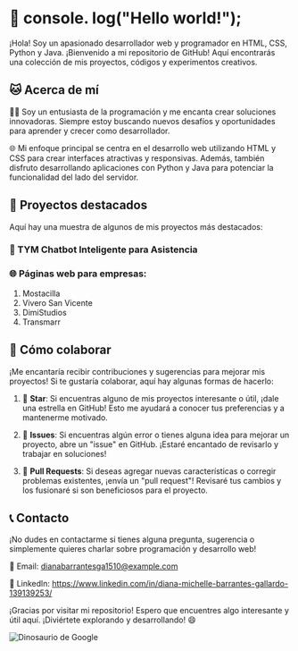 # 👋 console. log("Hello world!");

¡Hola! Soy un apasionado desarrollador web y programador en HTML, CSS, Python y Java. ¡Bienvenido a mi repositorio de GitHub! Aquí encontrarás una colección de mis proyectos, códigos y experimentos creativos.

## 🐱 Acerca de mí

👨‍💻 Soy un entusiasta de la programación y me encanta crear soluciones innovadoras. Siempre estoy buscando nuevos desafíos y oportunidades para aprender y crecer como desarrollador.

🌐 Mi enfoque principal se centra en el desarrollo web utilizando HTML y CSS para crear interfaces atractivas y responsivas. Además, también disfruto desarrollando aplicaciones con Python y Java para potenciar la funcionalidad del lado del servidor.

## 📁 Proyectos destacados

Aquí hay una muestra de algunos de mis proyectos más destacados:

### 🤖 TYM Chatbot Inteligente para Asistencia
### 🌐 Páginas web para empresas:
1. Mostacilla
2. Vivero San Vicente
3. DimiStudios
4. Transmarr

## 🤝 Cómo colaborar

¡Me encantaría recibir contribuciones y sugerencias para mejorar mis proyectos! Si te gustaría colaborar, aquí hay algunas formas de hacerlo:

1. 🌟 **Star**: Si encuentras alguno de mis proyectos interesante o útil, ¡dale una estrella en GitHub! Esto me ayudará a conocer tus preferencias y a mantenerme motivado.

2. 🐛 **Issues**: Si encuentras algún error o tienes alguna idea para mejorar un proyecto, abre un "issue" en GitHub. ¡Estaré encantado de revisarlo y trabajar en soluciones!

3. 🤝 **Pull Requests**: Si deseas agregar nuevas características o corregir problemas existentes, ¡envía un "pull request"! Revisaré tus cambios y los fusionaré si son beneficiosos para el proyecto.

## 📞 Contacto

¡No dudes en contactarme si tienes alguna pregunta, sugerencia o simplemente quieres charlar sobre programación y desarrollo web!

📧 Email: dianabarrantesga1510@example.com

📲 Linkedln: https://www.linkedin.com/in/diana-michelle-barrantes-gallardo-139139253/

¡Gracias por visitar mi repositorio! Espero que encuentres algo interesante y útil aquí. ¡Diviértete explorando y desarrollando! 😄


![Dinosaurio de Google](https://cl.buscafs.com/www.qore.com/public/uploads/images/79382/79382.gif)


<!--
**DIMIBAGA/DIMIBAGA** is a ✨ _special_ ✨ repository because its `README.md` (this file) appears on your GitHub profile.

Here are some ideas to get you started:

- 🔭 I’m currently working on ...
- 🌱 I’m currently learning ...
- 👯 I’m looking to collaborate on ...
- 🤔 I’m looking for help with ...
- 💬 Ask me about ...
- 📫 How to reach me: ...
- 😄 Pronouns: ...
- ⚡ Fun fact: ...
-->
